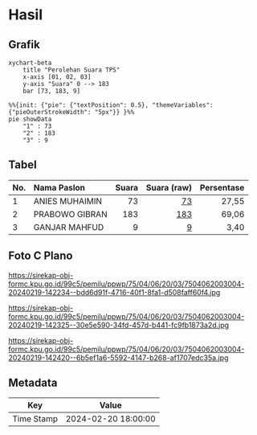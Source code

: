 # Hasil

## Grafik

```mermaid
xychart-beta
    title "Perolehan Suara TPS"
    x-axis [01, 02, 03]
    y-axis "Suara" 0 --> 183
    bar [73, 183, 9]
```

```mermaid
%%{init: {"pie": {"textPosition": 0.5}, "themeVariables": {"pieOuterStrokeWidth": "5px"}} }%%
pie showData
    "1" : 73
    "2" : 183
    "3" : 9
```

## Tabel

| No. | Nama Paslon    | Suara | Suara (raw) | Persentase |
|:--- |:-------------- | -----:| -----------:| ----------:|
| 1   | ANIES MUHAIMIN | 73    | [73][p-1]   | 27,55      |
| 2   | PRABOWO GIBRAN | 183   | [183][p-2]  | 69,06      |
| 3   | GANJAR MAHFUD  | 9     | [9][p-3]    | 3,40       |


[p-1]: https://github.com/gigit-pemilu/pemilu-2024-75-gorontalo/blob/main/pilpres/hitung-suara/sub/75-gorontalo/sub/04-pohuwato/sub/06-patilanggio/sub/2003-suka-makmur/sub/004-tps/sub/paslon-1.txt
[p-2]: https://github.com/gigit-pemilu/pemilu-2024-75-gorontalo/blob/main/pilpres/hitung-suara/sub/75-gorontalo/sub/04-pohuwato/sub/06-patilanggio/sub/2003-suka-makmur/sub/004-tps/sub/paslon-2.txt
[p-3]: https://github.com/gigit-pemilu/pemilu-2024-75-gorontalo/blob/main/pilpres/hitung-suara/sub/75-gorontalo/sub/04-pohuwato/sub/06-patilanggio/sub/2003-suka-makmur/sub/004-tps/sub/paslon-3.txt

## Foto C Plano

https://sirekap-obj-formc.kpu.go.id/99c5/pemilu/ppwp/75/04/06/20/03/7504062003004-20240219-142234--bdd6d91f-4716-40f1-8fa1-d508faff60f4.jpg

https://sirekap-obj-formc.kpu.go.id/99c5/pemilu/ppwp/75/04/06/20/03/7504062003004-20240219-142325--30e5e590-34fd-457d-b441-fc9fb1873a2d.jpg

https://sirekap-obj-formc.kpu.go.id/99c5/pemilu/ppwp/75/04/06/20/03/7504062003004-20240219-142420--6b5ef1a6-5592-4147-b268-af1707edc35a.jpg


## Metadata

| Key        | Value               |
| ---------- | ------------------- |
| Time Stamp | 2024-02-20 18:00:00 |



